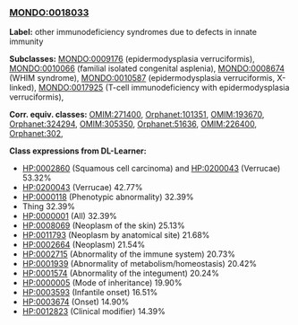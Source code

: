 
### [MONDO:0018033](http://purl.obolibrary.org/obo/MONDO_0018033)
**Label:** other immunodeficiency syndromes due to defects in innate immunity

**Subclasses:** [MONDO:0009176](http://purl.obolibrary.org/obo/MONDO_0009176) (epidermodysplasia verruciformis), [MONDO:0010066](http://purl.obolibrary.org/obo/MONDO_0010066) (familial isolated congenital asplenia), [MONDO:0008674](http://purl.obolibrary.org/obo/MONDO_0008674) (WHIM syndrome), [MONDO:0010587](http://purl.obolibrary.org/obo/MONDO_0010587) (epidermodysplasia verruciformis, X-linked), [MONDO:0017925](http://purl.obolibrary.org/obo/MONDO_0017925) (T-cell immunodeficiency with epidermodysplasia verruciformis), 

**Corr. equiv. classes:** [OMIM:271400](http://purl.obolibrary.org/obo/OMIM_271400), [Orphanet:101351](http://www.orpha.net/ORDO/Orphanet_101351), [OMIM:193670](http://purl.obolibrary.org/obo/OMIM_193670), [Orphanet:324294](http://www.orpha.net/ORDO/Orphanet_324294), [OMIM:305350](http://purl.obolibrary.org/obo/OMIM_305350), [Orphanet:51636](http://www.orpha.net/ORDO/Orphanet_51636), [OMIM:226400](http://purl.obolibrary.org/obo/OMIM_226400), [Orphanet:302](http://www.orpha.net/ORDO/Orphanet_302), 

**Class expressions from DL-Learner:**

- [HP:0002860](http://purl.obolibrary.org/obo/HP_0002860) (Squamous cell carcinoma) and [HP:0200043](http://purl.obolibrary.org/obo/HP_0200043) (Verrucae) 53.32%
- [HP:0200043](http://purl.obolibrary.org/obo/HP_0200043) (Verrucae) 42.77%
- [HP:0000118](http://purl.obolibrary.org/obo/HP_0000118) (Phenotypic abnormality) 32.39%
- Thing 32.39%
- [HP:0000001](http://purl.obolibrary.org/obo/HP_0000001) (All) 32.39%
- [HP:0008069](http://purl.obolibrary.org/obo/HP_0008069) (Neoplasm of the skin) 25.13%
- [HP:0011793](http://purl.obolibrary.org/obo/HP_0011793) (Neoplasm by anatomical site) 21.68%
- [HP:0002664](http://purl.obolibrary.org/obo/HP_0002664) (Neoplasm) 21.54%
- [HP:0002715](http://purl.obolibrary.org/obo/HP_0002715) (Abnormality of the immune system) 20.73%
- [HP:0001939](http://purl.obolibrary.org/obo/HP_0001939) (Abnormality of metabolism/homeostasis) 20.42%
- [HP:0001574](http://purl.obolibrary.org/obo/HP_0001574) (Abnormality of the integument) 20.24%
- [HP:0000005](http://purl.obolibrary.org/obo/HP_0000005) (Mode of inheritance) 19.90%
- [HP:0003593](http://purl.obolibrary.org/obo/HP_0003593) (Infantile onset) 16.51%
- [HP:0003674](http://purl.obolibrary.org/obo/HP_0003674) (Onset) 14.90%
- [HP:0012823](http://purl.obolibrary.org/obo/HP_0012823) (Clinical modifier) 14.39%


